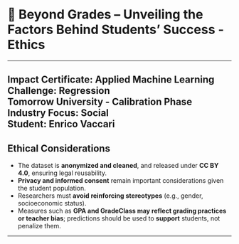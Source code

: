 # 📘 Beyond Grades – Unveiling the Factors Behind Students’ Success - Ethics

----------------------------------------------------------------
Impact Certificate: Applied Machine Learning  
Challenge: Regression  
Tomorrow University - Calibration Phase  
Industry Focus: Social  
Student: Enrico Vaccari  
----------------------------------------------------------------

##  Ethical Considerations
- The dataset is **anonymized and cleaned**, and released under **CC BY 4.0**, ensuring legal reusability.  
- **Privacy and informed consent** remain important considerations given the student population.  
- Researchers must **avoid reinforcing stereotypes** (e.g., gender, socioeconomic status).  
- Measures such as **GPA and GradeClass may reflect grading practices or teacher bias**; predictions should be used to **support** students, not penalize them.  

---

